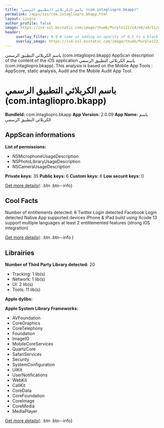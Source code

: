 ```yaml
---
title: "باسم الكربلائي التطبيق الرسمي (com.intagliopro.bkapp)"
permalink: /apps/ios/com.intagliopro.bkapp.html
layout: single
author_profile: false
image: https://is4-ssl.mzstatic.com/image/thumb/Purple122/v4/e8/a9/51/e8a95162-488d-05d9-50c8-db7e1a83c872/AppIcon-1x_U007emarketing-0-10-0-sRGB-85-220.png/512x512bb.jpg
header: 
     overlay_filter: 0.5 # same as adding an opacity of 0.5 to a black background
     overlay_image: https://is4-ssl.mzstatic.com/image/thumb/Purple122/v4/e8/a9/51/e8a95162-488d-05d9-50c8-db7e1a83c872/AppIcon-1x_U007emarketing-0-10-0-sRGB-85-220.png/512x512bb.jpg
---
```

باسم الكربلائي التطبيق الرسمي (com.intagliopro.bkapp) AppScan description of the content of the iOS application باسم الكربلائي التطبيق الرسمي (com.intagliopro.bkapp). This analysis is based on the Mobile App Tools : AppScore, static analysis, Audit and the Mobile Audit App Tool.

# باسم الكربلائي التطبيق الرسمي (com.intagliopro.bkapp)

**BundleId:** com.intagliopro.bkapp
**App Version:** 2.0.09
**App Name:** باسم الكربلائي التطبيق الرسمي


## AppScan informations 

**List of permissions:** 
- NSMicrophoneUsageDescription
- NSPhotoLibraryUsageDescription
- NSCameraUsageDescription
  
  
**Private keys:** 35
**Public keys:** 6
**Custom keys:** 6
**Low securit keys:** 0
  
[Get more details](/pricing.html){: .btn .btn--info}

## Cool Facts

Number of entitlements detected: 6
Twitter Login detected
Facebook Login detected
Native App
supported devices iPhone & iPad
build using Xcode 13
support multiple languages
at least 2 entitlemented features (strong iOS integration)
  
[Get more details](/pricing.html){: .btn .btn--info }

## Librairies 
**Number of Third Party Library detected:** 20
- Tracking: 1 lib(s)
- Network: 1 lib(s)
- UI: 2 lib(s)
- Tools: 11 lib(s)


**Apple dylibs:**


**Apple System Library Frameworks:**
- AVFoundation
- CoreGraphics
- CoreTelephony
- Foundation
- ImageIO
- MobileCoreServices
- QuartzCore
- SafariServices
- Security
- SystemConfiguration
- UIKit
- UserNotifications
- WebKit
- CallKit
- CoreData
- CoreFoundation
- CoreImage
- CoreMedia
- MediaPlayer


  
[Get more details](/pricing.html){: .btn .btn--info}

